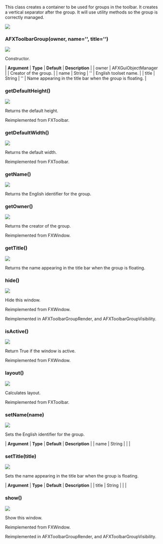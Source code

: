 This class creates a container to be used for groups in the toolbar. It creates a vertical separator after the group. It will use utility methods so the group is correctly managed.

![](https://help.3ds.com/2023/English/DSSIMULIA_Established/SIMACAERefImages/gui-afxtoolbargroup.png)

### AFXToolbarGroup(owner, name='', title='')

![](https://help.3ds.com/2023/English/DSSIMULIA_Established/IconsReference/butix_top_wline.png)

Constructor.

| **Argument** | **Type** | **Default** | **Description** |
| owner | AFXGuiObjectManager | | Creator of the group. |
| name | String | '' | English toolset name. |
| title | String | '' | Name appearing in the title bar when the group is floating. |

### getDefaultHeight()

![](https://help.3ds.com/2023/English/DSSIMULIA_Established/IconsReference/butix_top_wline.png)

Returns the default height.

Reimplemented from FXToolbar.

### getDefaultWidth()

![](https://help.3ds.com/2023/English/DSSIMULIA_Established/IconsReference/butix_top_wline.png)

Returns the default width.

Reimplemented from FXToolbar.

### getName()

![](https://help.3ds.com/2023/English/DSSIMULIA_Established/IconsReference/butix_top_wline.png)

Returns the English identifier for the group.

### getOwner()

![](https://help.3ds.com/2023/English/DSSIMULIA_Established/IconsReference/butix_top_wline.png)

Returns the creator of the group.

Reimplemented from FXWindow.

### getTitle()

![](https://help.3ds.com/2023/English/DSSIMULIA_Established/IconsReference/butix_top_wline.png)

Returns the name appearing in the title bar when the group is floating.

### hide()

![](https://help.3ds.com/2023/English/DSSIMULIA_Established/IconsReference/butix_top_wline.png)

Hide this window.

Reimplemented from FXWindow.

Reimplemented in AFXToolbarGroupRender, and AFXToolbarGroupVisibility.

### isActive()

![](https://help.3ds.com/2023/English/DSSIMULIA_Established/IconsReference/butix_top_wline.png)

Return True if the window is active.

Reimplemented from FXWindow.

### layout()

![](https://help.3ds.com/2023/English/DSSIMULIA_Established/IconsReference/butix_top_wline.png)

Calculates layout.

Reimplemented from FXToolbar.

### setName(name)

![](https://help.3ds.com/2023/English/DSSIMULIA_Established/IconsReference/butix_top_wline.png)

Sets the English identifier for the group.

| **Argument** | **Type** | **Default** | **Description** |
| name | String | | |

### setTitle(title)

![](https://help.3ds.com/2023/English/DSSIMULIA_Established/IconsReference/butix_top_wline.png)

Sets the name appearing in the title bar when the group is floating.

| **Argument** | **Type** | **Default** | **Description** |
| title | String | | |

### show()

![](https://help.3ds.com/2023/English/DSSIMULIA_Established/IconsReference/butix_top_wline.png)

Show this window.

Reimplemented from FXWindow.

Reimplemented in AFXToolbarGroupRender, and AFXToolbarGroupVisibility.
